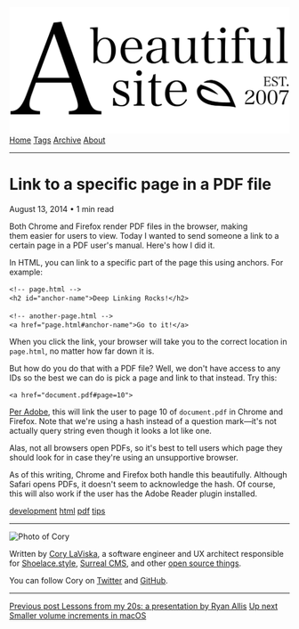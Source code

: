 <a href="../../index.html" class="header-link"><img src="../../images/logos/wordmark.svg" alt="A Beautiful Site" class="wordmark" /></a> <a href="../../index.html" class="nav-item">Home</a> <a href="../../tags/index.html" class="nav-item">Tags</a> <a href="../index.html" class="nav-item">Archive</a> <a href="../../about/index.html" class="nav-item">About</a>

------------------------------------------------------------------------

Link to a specific page in a PDF file
=====================================

August 13, 2014 • 1 min read

Both Chrome and Firefox render PDF files in the browser, making them easier for users to view. Today I wanted to send someone a link to a certain page in a PDF user's manual. Here's how I did it.

In HTML, you can link to a specific part of the page this using anchors. For example:

    <!-- page.html -->
    <h2 id="anchor-name">Deep Linking Rocks!</h2>

    <!-- another-page.html -->
    <a href="page.html#anchor-name">Go to it!</a>

When you click the link, your browser will take you to the correct location in `page.html`, no matter how far down it is.

But how do you do that with a PDF file? Well, we don't have access to any IDs so the best we can do is pick a page and link to that instead. Try this:

    <a href="document.pdf#page=10">

[Per Adobe](http://helpx.adobe.com/acrobat/kb/link-html-pdf-page-acrobat.html), this will link the user to page 10 of `document.pdf` in Chrome and Firefox. Note that we're using a hash instead of a question mark—it's not actually query string even though it looks a lot like one.

Alas, not all browsers open PDFs, so it's best to tell users which page they should look for in case they're using an unsupportive browser.

As of this writing, Chrome and Firefox both handle this beautifully. Although Safari opens PDFs, it doesn't seem to acknowledge the hash. Of course, this will also work if the user has the Adobe Reader plugin installed.

<a href="../../tags/development/index.html" class="post-tag">development</a> <a href="../../tags/html/index.html" class="post-tag">html</a> <a href="../../tags/pdf/index.html" class="post-tag">pdf</a> <a href="../../tags/tips/index.html" class="post-tag">tips</a>

------------------------------------------------------------------------

<img src="http://0.gravatar.com/avatar/bf1b3b95fd5b096a3592247c29667b33?s=512" alt="Photo of Cory" class="avatar avatar-small" />

Written by [Cory LaViska](../../index-4.html), a software engineer and UX architect responsible for [Shoelace.style](https://shoelace.style/), [Surreal CMS](https://www.surrealcms.com/), and other [open source things](https://github.com/claviska).

You can follow Cory on [Twitter](https://twitter.com/claviska) and [GitHub](https://github.com/claviska).

------------------------------------------------------------------------

<a href="../lessons-from-my-20s-a-presentation-by-ryan-allis/index.html" class="post-nav-previous"><span class="small">Previous post</span> Lessons from my 20s: a presentation by Ryan Allis</a> <a href="../smaller-volume-increments-in-os-x/index.html" class="post-nav-next"><span class="small">Up next</span> Smaller volume increments in macOS</a>
